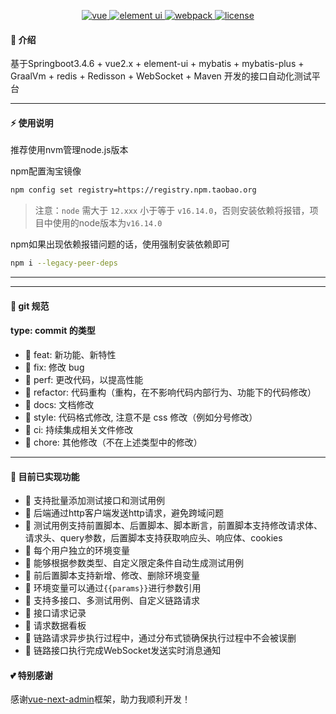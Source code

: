 <div align="center">
	<p align="center">
		<a href="https://cn.vuejs.org/" target="_blank">
			<img src="https://img.shields.io/badge/vue.js-vue2.x-green" alt="vue">
		</a>
		<a href="https://element.eleme.cn/#/zh-CN/component/changelog" target="_blank">
			<img src="https://img.shields.io/badge/element--ui-%3E2.15.6-blue" alt="element ui">
		</a>
		<a href="https://v4.webpack.docschina.org/concepts/" target="_blank">
		  <img src="https://img.shields.io/badge/webpack-%3E1.0.0-success" alt="webpack">
		</a>
		<a href="https://gitee.com/lyt-top/vue-next-admin/blob/vue-prev-admin/LICENSE" target="_blank">
		  <img src="https://img.shields.io/badge/license-MIT-yellow" alt="license">
		</a>
	</p>
</div>

#### 🌈 介绍
基于Springboot3.4.6 + vue2.x + element-ui + mybatis + mybatis-plus + GraalVm + redis + Redisson + WebSocket + Maven 开发的接口自动化测试平台

---
#### ⚡ 使用说明
推荐使用nvm管理node.js版本

npm配置淘宝镜像
```bash
npm config set registry=https://registry.npm.taobao.org
```
> 注意：`node` 需大于 `12.xxx` 小于等于 `v16.14.0`，否则安装依赖将报错，项目中使用的node版本为`v16.14.0`

npm如果出现依赖报错问题的话，使用强制安装依赖即可
```bash
npm i --legacy-peer-deps
```
---

---
#### 🌈 git 规范
#### type: commit 的类型

- 🎯 feat: 新功能、新特性
- 🎯 fix: 修改 bug
- 🎯 perf: 更改代码，以提高性能
- 🎯 refactor: 代码重构（重构，在不影响代码内部行为、功能下的代码修改）
- 🎯 docs: 文档修改
- 🎯 style: 代码格式修改, 注意不是 css 修改（例如分号修改）
- 🎯 ci: 持续集成相关文件修改
- 🎯 chore: 其他修改（不在上述类型中的修改）
---

#### 🎉 目前已实现功能

- 💯  支持批量添加测试接口和测试用例
- 💯 后端通过http客户端发送http请求，避免跨域问题
- 💯  测试用例支持前置脚本、后置脚本、脚本断言，前置脚本支持修改请求体、请求头、query参数，后置脚本支持获取响应头、响应体、cookies
- 💯  每个用户独立的环境变量
- 💯  能够根据参数类型、自定义限定条件自动生成测试用例
- 💯  前后置脚本支持新增、修改、删除环境变量
- 💯  环境变量可以通过`{{params}}`进行参数引用
- 💯  支持多接口、多测试用例、自定义链路请求
- 💯  接口请求记录
- 💯  请求数据看板
- 💯  链路请求异步执行过程中，通过分布式锁确保执行过程中不会被误删
- 💯  链路接口执行完成WebSocket发送实时消息通知

#### 💕 特别感谢
感谢<a target="_blank" href="https://github.com/lyt-Top/vue-next-admin">vue-next-admin</a>框架，助力我顺利开发！
